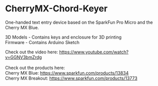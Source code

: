 # CherryMX-Chord-Keyer

One-handed text entry device based on the SparkFun Pro Micro and the Cherry MX Blue.

3D Models - Contains keys and enclosure for 3D printing <br>
Firmware - Contains Arduino Sketch

Check out the video here: https://www.youtube.com/watch?v=GGNV3bmZrdg <br> <br>
Check out the products here: <br>
Cherry MX Blue: https://www.sparkfun.com/products/13834 <br>
Cherry MX Breakout: https://www.sparkfun.com/products/13773 <br>
